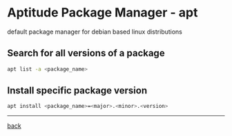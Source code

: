# Aptitude Package Manager - apt

default package manager for debian based linux distributions

## Search for all versions of a package

```bash
apt list -a <package_name>
```

## Install specific package version

```bash
apt install <package_name>=<major>.<minor>.<version>
```


---
[back](./README.md)

